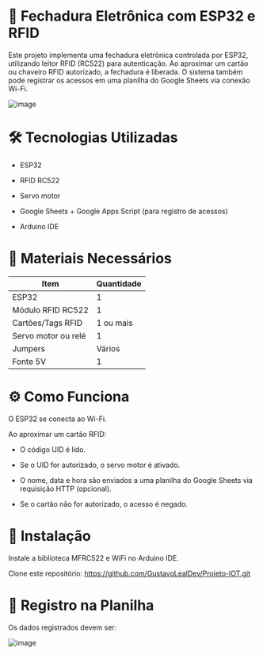# 🔐 Fechadura Eletrônica com ESP32 e RFID


Este projeto implementa uma fechadura eletrônica controlada por ESP32, utilizando leitor RFID (RC522) para autenticação. Ao aproximar um cartão ou chaveiro RFID autorizado, a fechadura é liberada. O sistema também pode registrar os acessos em uma planilha do Google Sheets via conexão Wi-Fi.


![image](https://github.com/user-attachments/assets/5aa61893-2474-45ca-befd-5b6df37315b2)


# 🛠️ Tecnologias Utilizadas

- ESP32

- RFID RC522

- Servo motor

- Google Sheets + Google Apps Script (para registro de acessos)

- Arduino IDE

# 🔧 Materiais Necessários

| Item                | Quantidade |
| ------------------- | ---------- |
| ESP32               | 1          |
| Módulo RFID RC522   | 1          |
| Cartões/Tags RFID   | 1 ou mais  |
| Servo motor ou relé | 1          |
| Jumpers             | Vários     |
| Fonte 5V            | 1          |


# ⚙️ Como Funciona
O ESP32 se conecta ao Wi-Fi.

Ao aproximar um cartão RFID:

- O código UID é lido.

- Se o UID for autorizado, o servo motor é ativado.

- O nome, data e hora são enviados a uma planilha do Google Sheets via requisição HTTP (opcional).

- Se o cartão não for autorizado, o acesso é negado.

# 🚀 Instalação
Instale a biblioteca MFRC522 e WiFi no Arduino IDE.

Clone este repositório: https://github.com/GustavoLealDev/Projeto-IOT.git


# 📒 Registro na Planilha

Os dados registrados devem ser:

![image](https://github.com/user-attachments/assets/48f6b8aa-0639-4ee1-88ae-5d801d7b94ae)



